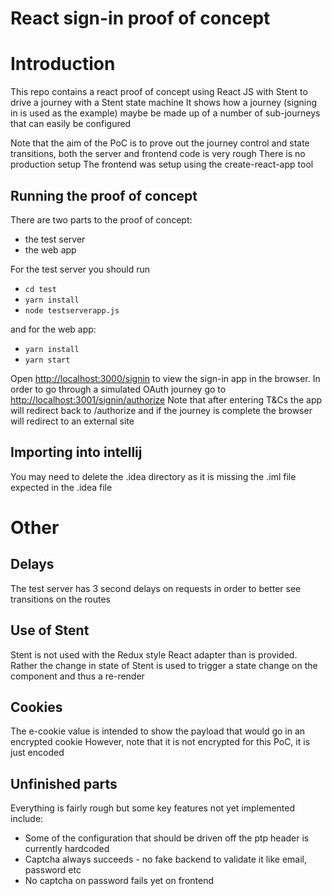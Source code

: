# React sign-in proof of concept

# Introduction
This repo contains a react proof of concept using React JS with Stent to drive a journey with a Stent state machine
It shows how a journey (signing in is used as the example) maybe be made up of a number of sub-journeys that can easily be configured

Note that the aim of the PoC is to prove out the journey control and state transitions, both the server and frontend code is very rough
There is no production setup
The frontend was setup using the create-react-app tool

## Running the proof of concept
There are two parts to the proof of concept:
 * the test server
 * the web app

For the test server you should run 

 * `cd test`
 * `yarn install`  
 * `node testserverapp.js` 

and for the web app:
 * `yarn install`  
 * `yarn start` 


Open [http://localhost:3000/signin](http://localhost:3000/signin) to view the sign-in app in the browser.
In order to go through a simulated OAuth journey go to [http://localhost:3001/signin/authorize](http://localhost:3001/authorize)
Note that after entering T&Cs the app will redirect back to /authorize and if the journey is complete the browser will 
redirect to an external site


## Importing into intellij
You may need to delete the .idea directory as it is missing the .iml file expected in the .idea file

# Other

## Delays
The test server has 3 second delays on requests in order to better see transitions on the routes

## Use of Stent
Stent is not used with the Redux style React adapter than is provided. Rather the change in state of Stent is used to trigger a state change on the component and thus a re-render

## Cookies
The e-cookie value is intended to show the payload that would go in an encrypted cookie
However, note that it is not encrypted for this PoC, it is just encoded

## Unfinished parts
Everything is fairly rough but some key features not yet implemented include:
 * Some of the configuration that should be driven off the ptp header is currently hardcoded
 * Captcha always succeeds - no fake backend to validate it like email, password etc
 * No captcha on password fails yet on frontend